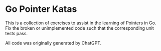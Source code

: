 # Go Pointer Katas

This is a collection of exercises to assist in the learning of Pointers in Go. Fix the broken or unimplemented code such that the corresponding unit tests pass.

All code was originally generated by ChatGPT.